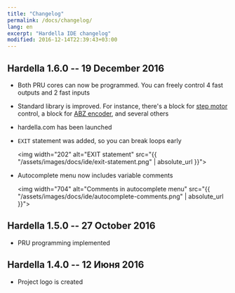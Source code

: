 ```yaml
---
title: "Changelog"
permalink: /docs/changelog/
lang: en
excerpt: "Hardella IDE changelog"
modified: 2016-12-14T22:39:43+03:00
---
```


## Hardella 1.6.0 -- 19 December 2016

- Both PRU cores can now be programmed. You can freely control 4 fast outputs and 2 fast inputs
- Standard library is improved. For instance, there's a block for [step motor](/docs/pru/examples/step-motor/) control, a block for [ABZ encoder](/docs/pru/examples/fast-encoder/), and several others
- hardella.com has been launched
- `EXIT` statement was added, so you can break loops early

  <img width="202" alt="EXIT statement" src="{{ "/assets/images/docs/ide/exit-statement.png" | absolute_url }}">

- Autocomplete menu now includes variable comments

  <img width="704" alt="Comments in autocomplete menu" src="{{ "/assets/images/docs/ide/autocomplete-comments.png" | absolute_url }}">

## Hardella 1.5.0 -- 27 October 2016

- PRU programming implemented 

## Hardella 1.4.0 -- 12 Июня 2016

- Project logo is created

